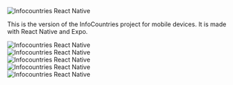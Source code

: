 <img src= "/assets/RN_menu.png" class="mx-auto max-h-80" alt="Infocountries React Native">


This is the version of the InfoCountries project for mobile devices. It is made with React Native and Expo.


 <div class="slider mx-auto mt-6 ">
        <div class="slides">
            <div> <img src= "/assets/rn_1.png" alt="Infocountries React Native"></div>
            <div>  <img src="/assets/rn_2.png" alt="Infocountries React Native"></div>
            <div>  <img src="/assets/rn_3.png" alt="Infocountries React Native"></div>
            <div>  <img src="/assets/rn_4.png" alt="Infocountries React Native"></div>
            <div>  <img src="/assets/rn_5.png" alt="Infocountries React Native"></div>
        </div>
</div>

